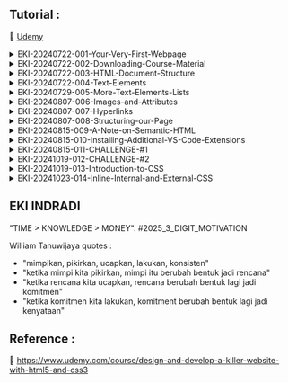 ## Tutorial :

:link: [Udemy](https://www.udemy.com/course/design-and-develop-a-killer-website-with-html5-and-css3)

<details>
  <summary>EKI-20240722-001-Your-Very-First-Webpage</summary>

TOOLS

```sh
https://code.visualstudio.com/Download

https://marketplace.visualstudio.com/items?itemName=esbenp.prettier-vscode

https://marketplace.visualstudio.com/items?itemName=azemoh.one-monokai


```

vscode settings (auto save + auto format)

```sh

settings -> "default formatter" > default formatter = Prettier - Code formatter (esbenp.prettier-vscode)

settings -> "Format On Save" > Editor: Format On Save = Enable

settings -> "Auto Save" > Files: Auto Save = OnFocusChange

settings -> "Tab Size" > Editor: Tab Size = 2 (default 4)

settings -> "Auto Closing Tags" > HTML: auto closing tags = disabled

```

show web

```sh

CTRL + P

'>Simple Browser'

```

</details>

<details>
  <summary>EKI-20240722-002-Downloading-Course-Material</summary>

Downloading Course Material

```sh

https://github.com/jonasschmedtmann/html-css-course

```

</details>

<details>
  <summary>EKI-20240722-003-HTML-Document-Structure</summary>

02-HTML-Fundamentals

```sh

settings -> "auto closing tags" > HTML: auto closing tags = disabled

```

</details>

<details>
  <summary>EKI-20240722-004-Text-Elements</summary>

02-HTML-Fundamentals

```sh

update index.html

```

</details>

<details>
  <summary>EKI-20240729-005-More-Text-Elements-Lists</summary>

```html
<ol>
  = number list

  <ul>
    = symbol list
  </ul>
</ol>
```

</details>

<details>
  <summary>EKI-20240807-006-Images-and-Attributes</summary>

```html
<img ... />
```

</details>

<details>
  <summary>EKI-20240807-007-Hyperlinks</summary>

```html
<a> ... </a>
```

</details>

<details>
  <summary>EKI-20240807-008-Structuring-our-Page</summary>

```html
<head>
  ..
</head>


<body>
  ..
<header>
  ..
  <nav>
  ..
  <nav>
  ..
</header>
  ..
<aside>
  ..
  <article>
  ..
    <header>
  ..
    </header>
  ..
  </article>
  ..
</aside>
  ..
<footer></footer>
</body>
```

</details>

<details>
  <summary>EKI-20240815-009-A-Note-on-Semantic-HTML</summary>

```html
<div></div>
<!---box---->
<em></em>
<!---italic such as <i></i>---->
```

</details>

<details>
  <summary>EKI-20240815-010-Installing-Additional-VS-Code-Extensions</summary>

vs code extention

```sh

- image preview
- color highlight
- auto rename tag (jun han)
- Live Server

```

vs code settings

```sh

HTML : Auto Closing Tags ->  Enable

```

</details>

<details>
  <summary>EKI-20240815-011-CHALLENGE-#1</summary>

```html
<aside></aside>
<!--- secondar information / informasi ke 2 dari halaman utama --->
```

</details>

<details>
  <summary>EKI-20241019-012-CHALLENGE-#2</summary>

https://codepen.io/pen

https://codepen.io/jonasschmedtmann/pen/ZELVmJX/48f20ea036df9afc09978b07eca226b8

```html
<article>
  <h2>Converse Chuck Taylor All Star Low Top</h2>
  <img
    src="https://i.ibb.co/Jr7Wh1d/challenges.jpg"
    alt="Chuck Taylor All Star Shoe"
    height="250"
    width="250"
  />

  <p><strong>$65.00</strong></p>
  <p>Free shipping</p>
  <p>
    Ready to dress up or down, these classic canvas Chucks are an everyday
    wardrobe staple.
  </p>

  <a href="https://www.converse.com">More information &rarr;</a>

  <h3>Product details</h3>
  <ul>
    <li>Lightweight, durable canvas sneaker</li>
    <li>Lightly padded footbed for added comfort</li>
    <li>Iconic Chuck Taylor ankle patch</li>
  </ul>

  <button>Add to cart</button>
</article>
```

</details>

<details>
  <summary>EKI-20241019-013-Introduction-to-CSS</summary>

```css
/* h1 == Selector */
h1 {
  /* color: blue; == Declaration/Style */
  color: blue;
  text-align: center;
  front-size: 20px;

  /* 
   front-size: 20px;   
   (property): (value)
  */
}
```

</details>

<details>
  <summary>EKI-20241023-014-Inline-Internal-and-External-CSS</summary>

style.css

```css

h1 {
  color: blue;
}

```

```html

<html>
  <head>
    <link href="style.css" rel="stylesheet" />
  </head>
</html>


```


or

```html

<html>
  <head>
    <style>
      h1 {
        color: blue;
      }
    </style>
  </head>
</html>

```

</details>

## EKI INDRADI

"TIME > KNOWLEDGE > MONEY". #2025_3_DIGIT_MOTIVATION

William Tanuwijaya quotes :

- "mimpikan, pikirkan, ucapkan, lakukan, konsisten"
- "ketika mimpi kita pikirkan, mimpi itu berubah bentuk jadi rencana"
- "ketika rencana kita ucapkan, rencana berubah bentuk lagi jadi komitmen"
- "ketika komitmen kita lakukan, komitment berubah bentuk lagi jadi kenyataan"

## Reference :

:link: https://www.udemy.com/course/design-and-develop-a-killer-website-with-html5-and-css3
